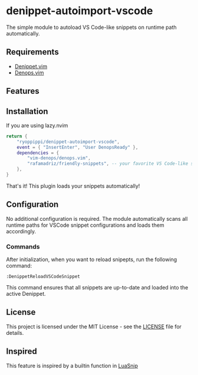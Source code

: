 # denippet-autoimport-vscode

The simple module to autoload VS Code-like snippets on runtime path automatically.


## Requirements

- [Denippet.vim](https://github.com/uga-rosa/denippet.vim)
- [Denops.vim](https://github.com/vim-denops/denops.vim)

## Features

## Installation

If you are using lazy.nvim

```lua
return {
    "ryoppippi/denippet-autoimport-vscode",
    event = { "InsertEnter", "User DenopsReady" },
    dependencies = {
        "vim-denops/denops.vim",
        "rafamadriz/friendly-snippets", -- your favorite VS Code-like snippet collection
    },
}

```

That's it! This plugin loads your snippets automatically!

## Configuration

No additional configuration is required. The module automatically scans all runtime paths for VSCode snippet configurations and loads them accordingly.

### Commands

After initialization, when you want to reload snipepts, run the following command:

```vim
:DenippetReloadVSCodeSnippet
```

This command ensures that all snippets are up-to-date and loaded into the active Denippet.


## License

This project is licensed under the MIT License - see the [LICENSE](LICENSE) file for details. 

## Inspired

This feature is inspired by a builtin function in [LuaSnip](https://github.com/L3MON4D3/LuaSnip?tab=readme-ov-file#add-snippets)


